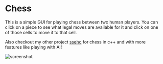 # Chess
This is a simple GUI for playing chess between two human players. You can click on a piece to see what legal moves are available for it and click on one of those cells to move it to that cell. 

Also checkout my other project [ssehc](https://github.com/aman333nolawz/ssehc) for chess in c++ and with more features like playing with AI!


![screenshot](https://github.com/user-attachments/assets/59ea414b-27fc-42f6-b3a0-ae68433c93ef)
